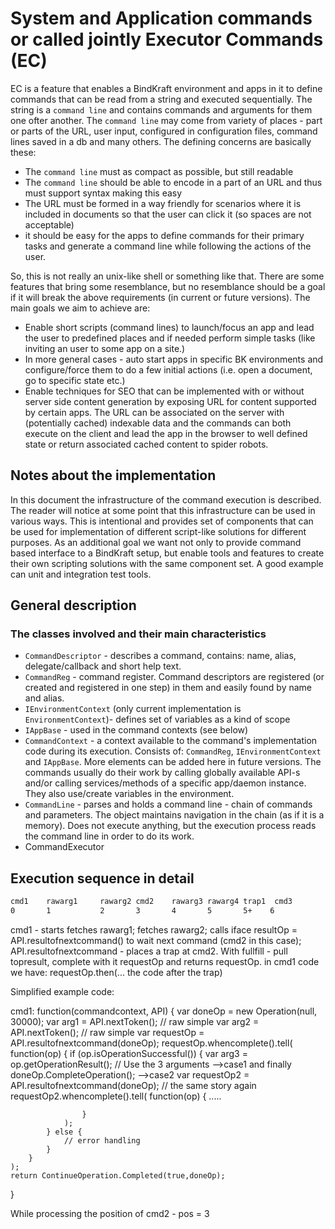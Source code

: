 # System and Application commands or called jointly Executor Commands (EC)

EC is a feature that enables a BindKraft environment and apps in it to define commands that can be read from a string and executed sequentially. The string is a `command line` and contains commands and arguments for them one ofter another. The `command line` may come from variety of places - part or parts of the URL, user input, configured in configuration files, command lines saved in a db and many others. The defining concerns are basically these:
- The `command line` must as compact as possible, but still readable
- The `command line` should be able to encode in a part of an URL and thus must support syntax making this easy
- The URL must be formed in a way friendly for scenarios where it is included in documents so that the user can click it (so spaces are not acceptable)
- it should be easy for the apps to define commands for their primary tasks and generate a command line while following the actions of the user.

So, this is not really an unix-like shell or something like that. There are some features that bring some resemblance, but no resemblance should be a goal if it will break the above requirements (in current or future versions). The main goals we aim to achieve are:

- Enable short scripts (command lines) to launch/focus an app and lead the user to predefined places and if needed perform simple tasks (like inviting an user to some app on a site.)
- In more general cases - auto start apps in specific BK environments and configure/force them to do a few initial actions (i.e. open a document, go to specific state etc.)
- Enable techniques for SEO that can be implemented with or without server side content generation by exposing URL for content supported by certain apps. The URL can be associated on the server with (potentially cached) indexable data and the commands can both execute on the client and lead the app in the browser to well defined state or return associated cached content to spider robots.

## Notes about the implementation

In this document the infrastructure of the command execution is described. The reader will notice at some point that this infrastructure can be used in various ways. This is intentional and provides set of components that can be used for implementation of different script-like solutions for different purposes. As an additional goal we want not only to provide command based interface to a BindKraft setup, but enable tools and features to create their own scripting solutions with the same component set. A good example can unit and integration test tools.

## General description

### The classes involved and their main characteristics

- `CommandDescriptor` - describes a command, contains: name, alias, delegate/callback and short help text.
- `CommandReg` - command register. Command descriptors are registered (or created and registered in one step) in them and easily found by name and alias.
- `IEnvironmentContext` (only current implementation is `EnvironmentContext`)- defines set of variables as a kind of scope
- `IAppBase` - used in the command contexts (see below)
- `CommandContext` - a context available to the command's implementation code during its execution. Consists of: `CommandReg`, `IEnvironmentContext` and `IAppBase`. More elements can be added here in future versions. The commands usually do their work by calling globally available API-s and/or calling services/methods of a specific app/daemon instance. They also use/create variables in the environment.
- `CommandLine` - parses and holds a command line - chain of commands and parameters. The object maintains navigation in the chain (as if it is a memory). Does not execute anything, but the execution process reads the command line in order to do its work.
- CommandExecutor


## Execution sequence in detail

```cmd
cmd1    rawarg1     rawarg2 cmd2    rawarg3 rawarg4 trap1  cmd3
0       1           2       3       4       5       5+    6
```

cmd1 - starts
    fetches rawarg1;
    fetches rawarg2;
    calls iface resultOp = API.resultofnextcommand() to wait next command (cmd2 in this case);
    API.resultofnextcommand - places a trap at cmd2. With fullfill - pull topresult, complete with it requestOp and returns requestOp.
    in cmd1 code we have: requestOp.then(... the code after the trap)
    


Simplified example code:

cmd1: function(commandcontext, API) {
    var doneOp = new Operation(null, 30000);
    var arg1 = API.nextToken(); // raw simple
    var arg2 = API.nextToken(); // raw simple
    var requestOp = API.resultofnextcommand(doneOp);
    requestOp.whencomplete().tell(
        function(op) {
            if (op.isOperationSuccessful()) {
                var arg3 = op.getOperationResult();
                // Use the 3 arguments
                -->case1
                and finally doneOp.CompleteOperation();
                -->case2
                var requestOp2 = API.resultofnextcommand(doneOp);
                // the same story again
                requestOp2.whencomplete().tell(
                    function(op) {
                        .....

                    }
                );
            } else {
                // error handling
            }
        }
    );
    return ContinueOperation.Completed(true,doneOp);
}

While processing the position of cmd2 - pos = 3

